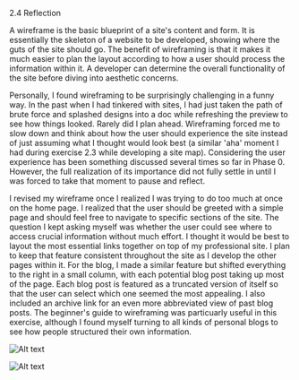 2.4 Reflection 

A wireframe is the basic blueprint of a site's content and form. It is essentially the skeleton of a website to be developed, showing where the guts of the site should go. The benefit of wireframing is that it makes it much easier to plan the layout according to how a user should process the information within it. A developer can determine the overall functionality of the site before diving into aesthetic concerns. 

Personally, I found wireframing to be surprisingly challenging in a funny way. In the past when I had tinkered with sites, I had just taken the path of brute force and splashed designs into a doc while refreshing the preview to see how things looked. Rarely did I plan ahead. Wireframing forced me to slow down and think about how the user should experience the site instead of just assuming what I thought would look best (a similar 'aha' moment I had during exercise 2.3 while developing a site map). Considering the user experience has been something discussed several times so far in Phase 0. However, the full realization of its importance did not fully settle in until I was forced to take that moment to pause and reflect. 

I revised my wireframe once I realized I was trying to do too much at once on the home page. I realized that the user should be greeted with a simple page and should feel free to navigate to specific sections of the site. The question I kept asking myself was whether the user could see where to access crucial information without much effort. I thought it would be best to layout the most essential links together on top of my professional site. I plan to keep that feature consistent throughout the site as I develop the other pages within it. For the blog, I made a similar feature but shifted everything to the right in a small column, with each potential blog post taking up most of the page. Each blog post is featured as a truncated version of itself so that the user can select which one seemed the most appealing. I also included an archive link for an even more abbreviated view of past blog posts. The beginner's guide to wireframing was particuarly useful in this exercise, although I found myself turning to all kinds of personal blogs to see how people structured their own information. 


![Alt text](http://github.com/plonsker/phase-0/week-2/imgs/wireframe-index.png)

![Alt text](http://github.com/plonsker/phase-0/week-2/imgs/wireframe-blog-index.png)